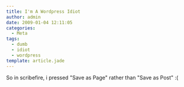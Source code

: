 ```yaml
---
title: I'm A Wordpress Idiot
author: admin
date: 2009-01-04 12:11:05
categories:
  - Meta
tags: 
  - dumb
  - idiot
  - wordpress
template: article.jade
---
```


So in scribefire, i pressed "Save as Page" rather than "Save as Post" :(
